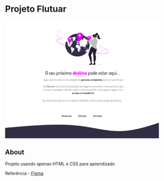 # Projeto Flutuar 

<img src="./readme/home.png">

## About <a name = "about"></a>

Projeto usando apenas HTML e CSS para aprendizado

Referência - [Figma](figma.com/file/TN8URrVAWTttqnCvf2WMv5/Projeto01-Extra-Copy?fuid=823996945482469468)

